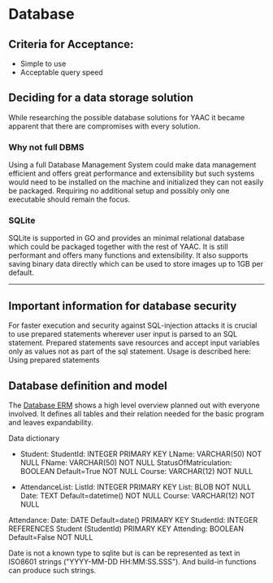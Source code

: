 # Database

## Criteria for Acceptance:

- Simple to use
- Acceptable query speed


## Deciding for a data storage solution

While researching the possible database solutions for YAAC it became apparent that there are compromises with every solution.

### Why not full DBMS

Using a full Database Management System could make data management efficient and offers great performance and extensibility but such systems would need to be installed on the machine and initialized they can not easily be packaged. Requiring no additional setup and possibly only one executable should remain the focus.

### SQLite

SQLite is supported in GO and provides an minimal relational database which could be packaged together with the rest of YAAC. It is still performant and offers many functions and extensibility. It also supports saving binary data directly which can be used to store images up to 1GB per default.

---

## Important information for database security

For faster execution and security against SQL-injection attacks it is crucial to use prepared statements wherever user input is parsed to an SQL statement. Prepared statements save resources and accept input variables only as values not as part of the sql statement. Usage is described here: Using prepared statements

## Database definition and model

The [Database ERM](/Diagrams/Database/DB-Entwurf.png) shows a high level overview planned out with everyone involved. It defines all tables and their relation needed for the basic program and leaves expandability.

Data dictionary

- Student:
    StudentId: INTEGER PRIMARY KEY
    LName: VARCHAR(50) NOT NULL
    FName: VARCHAR(50) NOT NULL
    StatusOfMatriculation: BOOLEAN Default=True NOT NULL
    Course: VARCHAR(12) NOT NULL

- AttendanceList:
    ListId: INTEGER PRIMARY KEY
    List: BLOB NOT NULL
    Date: TEXT Default=datetime() NOT NULL
    Course: VARCHAR(12) NOT NULL

Attendance:
    Date: DATE Default=date() PRIMARY KEY
    StudentId: INTEGER REFERENCES Student (StudentId) PRIMARY KEY
    Attending: BOOLEAN Default=False NOT NULL

Date is not a known type to sqlite but is can be represented as text in ISO8601 strings ("YYYY-MM-DD HH:MM:SS.SSS"). And build-in functions can produce such strings.